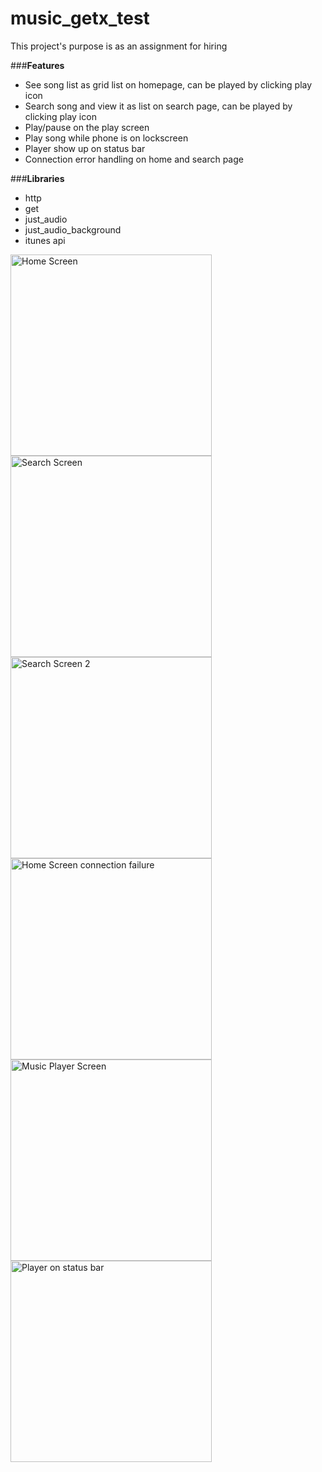 # music_getx_test
This project's purpose is as an assignment for hiring

###**Features**

- See song list as grid list on homepage, can be played by clicking play icon
- Search song and view it as list on search page, can be played by clicking play icon
- Play/pause on the play screen
- Play song while phone is on lockscreen
- Player show up on status bar
- Connection error handling on home and search page

###**Libraries**

- http
- get
- just_audio
- just_audio_background
- itunes api

<img width="322" alt="Home Screen" src="https://user-images.githubusercontent.com/20897249/227759530-46e8b605-9bf0-48ff-849d-1e9289bb8ce4.jpeg">

<img width="322" alt="Search Screen" src="https://user-images.githubusercontent.com/20897249/227759961-d8bdf987-a40b-4a7a-bd0f-7762ec5b57a9.jpeg">

<img width="322" alt="Search Screen 2" src="https://user-images.githubusercontent.com/20897249/227759966-44f64a47-98e1-40f6-8145-662b2b23ff16.jpeg">

<img width="322" alt="Home Screen connection failure" src="https://user-images.githubusercontent.com/20897249/227759967-d36bcb18-70b0-4e48-97bf-d5e9644d70f1.jpeg">

<img width="322" alt="Music Player Screen" src="https://user-images.githubusercontent.com/20897249/227759968-28978fe2-5a85-46bf-88b8-315b61b51798.jpeg">

<img width="322" alt="Player on status bar" src="https://user-images.githubusercontent.com/20897249/227759969-592e68d4-89d0-470f-8e5d-0e2738cfcbfa.jpeg">
